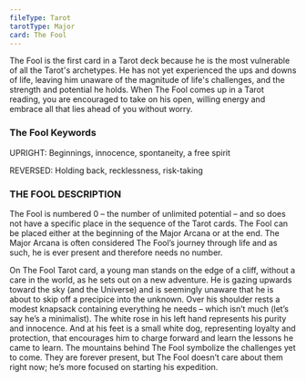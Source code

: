 ```yaml
---
fileType: Tarot
tarotType: Major
card: The Fool
---
```

The Fool is the first card in a Tarot deck because he is the most vulnerable of all the Tarot's archetypes. He has not yet experienced the ups and downs of life, leaving him unaware of the magnitude of life's challenges, and the strength and potential he holds. When The Fool comes up in a Tarot reading, you are encouraged to take on his open, willing energy and embrace all that lies ahead of you without worry.

### The Fool Keywords

UPRIGHT: Beginnings, innocence, spontaneity, a free spirit

REVERSED: Holding back, recklessness, risk-taking

### THE FOOL DESCRIPTION

The Fool is numbered 0 – the number of unlimited potential – and so does not have a specific place in the sequence of the Tarot cards. The Fool can be placed either at the beginning of the Major Arcana or at the end. The Major Arcana is often considered The Fool’s journey through life and as such, he is ever present and therefore needs no number.

On The Fool Tarot card, a young man stands on the edge of a cliff, without a care in the world, as he sets out on a new adventure. He is gazing upwards toward the sky (and the Universe) and is seemingly unaware that he is about to skip off a precipice into the unknown. Over his shoulder rests a modest knapsack containing everything he needs – which isn’t much (let’s say he’s a minimalist). The white rose in his left hand represents his purity and innocence. And at his feet is a small white dog, representing loyalty and protection, that encourages him to charge forward and learn the lessons he came to learn. The mountains behind The Fool symbolize the challenges yet to come. They are forever present, but The Fool doesn’t care about them right now; he’s more focused on starting his expedition.
